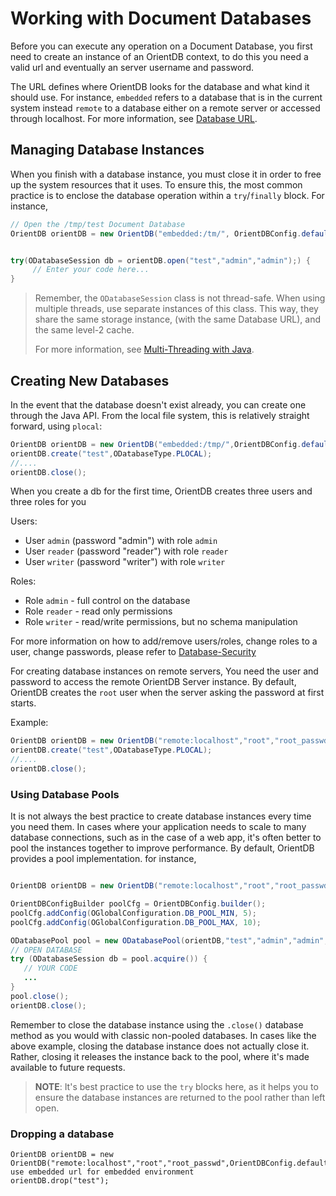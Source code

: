 
# Working with Document Databases

Before you can execute any operation on a Document Database, you first need to create an instance of an OrientDB context, to do this you need a valid url and eventually an server username and password.

 The URL defines where OrientDB looks for the database and what kind it should use.  For instance, `embedded` refers to a database that is in the current system instead `remote` to a database either on a remote server or accessed through localhost.  For more information, see [Database URL](../datamodeling/Concepts.md#database-url).

## Managing Database Instances

When you finish with a database instance, you must close it in order to free up the system resources that it uses.  To ensure this, the most common practice is to enclose the database operation within a `try`/`finally` block.  For instance,

```java
// Open the /tmp/test Document Database
OrientDB orientDB = new OrientDB("embedded:/tm/", OrientDBConfig.defaultConfig());


try(ODatabaseSession db = orientDB.open("test","admin","admin");) {
     // Enter your code here...
}
```

>Remember, the `ODatabaseSession` class is not thread-safe.  When using multiple threads, use separate instances of this class.  This way, they share the same storage instance, (with the same Database URL), and the same level-2 cache.
>
>For more information, see [Multi-Threading with Java](Java-Multi-Threading.md).



## Creating New Databases

In the event that the database doesn't exist already, you can create one through the Java API.  From the local file system, this is relatively straight forward, using `plocal`:

```java
OrientDB orientDB = new OrientDB("embedded:/tmp/",OrientDBConfig.defaultConfig());
orientDB.create("test",ODatabaseType.PLOCAL);
//....
orientDB.close();
```

When you create a db for the first time, OrientDB creates three users and three roles for you

Users:

- User `admin` (password "admin") with role `admin`
- User `reader` (password "reader") with role `reader`
- User `writer` (password "writer") with role `writer`

Roles:

- Role `admin` - full control on the database
- Role `reader` - read only permissions
- Role `writer` - read/write permissions, but no schema manipulation

For more information on how to add/remove users/roles, change roles to a user, change passwords, please refer to [Database-Security](../security/Database-Security.md)

For creating database instances on remote servers, You need the user and password to access the remote OrientDB Server instance.  By default, OrientDB creates the `root` user when the server asking the password at first starts.

Example:

```java
OrientDB orientDB = new OrientDB("remote:localhost","root","root_passwd",OrientDBConfig.defaultConfig());
orientDB.create("test",ODatabaseType.PLOCAL);
//....
orientDB.close();
```

### Using Database Pools

It is not always the best practice to create database instances every time you need them.  In cases where your application needs to scale to many database connections, such as in the case of a web app, it's often better to pool the instances together to improve performance.  By default, OrientDB provides a pool implementation. for instance,

```java

OrientDB orientDB = new OrientDB("remote:localhost","root","root_passwd",OrientDBConfig.defaultConfig());

OrientDBConfigBuilder poolCfg = OrientDBConfig.builder();
poolCfg.addConfig(OGlobalConfiguration.DB_POOL_MIN, 5);
poolCfg.addConfig(OGlobalConfiguration.DB_POOL_MAX, 10);

ODatabasePool pool = new ODatabasePool(orientDB,"test","admin","admin", poolCfg.build());
// OPEN DATABASE
try (ODatabaseSession db = pool.acquire()) {
   // YOUR CODE
   ...
}
pool.close();
orientDB.close();
```

Remember to close the database instance using the `.close()` database method as you would with classic non-pooled databases.  In cases like the above example, closing the database instance does not actually close it.  Rather, closing it releases the instance back to the pool, where it's made available to future requests.

>**NOTE**: It's best practice to use the `try` blocks here, as it helps you to ensure the database instances are returned to the pool rather than left open.


### Dropping a database

```
OrientDB orientDB = new OrientDB("remote:localhost","root","root_passwd",OrientDBConfig.defaultConfig());// use embedded url for embedded environment
orientDB.drop("test");
```


